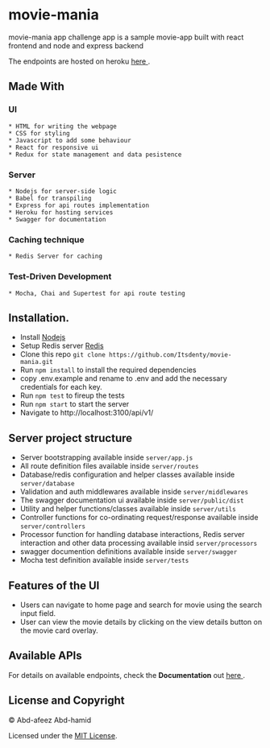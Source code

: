# movie-mania

movie-mania app challenge app is a sample movie-app built with react frontend and node and express backend

The endpoints are hosted on heroku [ here ](https://movie-mania-20.herokuapp.com/api/v1/).

## Made With
  ### UI
    * HTML for writing the webpage
    * CSS for styling
    * Javascript to add some behaviour
    * React for responsive ui
    * Redux for state management and data pesistence
  
  ### Server
    * Nodejs for server-side logic
    * Babel for transpiling
    * Express for api routes implementation
    * Heroku for hosting services
    * Swagger for documentation

  ### Caching technique
    * Redis Server for caching
  
  ### Test-Driven Development
    * Mocha, Chai and Supertest for api route testing

## Installation.
  * Install [Nodejs](https://nodejs.org/en/download/)
  * Setup Redis server [Redis](https://redis.io/)
  * Clone this repo ``` git clone https://github.com/Itsdenty/movie-mania.git ```
  * Run ```npm install``` to install the required dependencies
  * copy .env.example and rename to .env and add the necessary credentials for each key.
  * Run ```npm test``` to fireup the tests
  * Run ```npm start``` to start the server
  * Navigate to http://localhost:3100/api/v1/

## Server project structure
  * Server bootstrapping available inside ```server/app.js```
  * All route definition files available inside ```server/routes```
  * Database/redis configuration and helper classes available inside ```server/database```
  * Validation and auth middlewares available inside ```server/middlewares```
  * The swagger documentation ui available inside ```server/public/dist```
  * Utility and helper functions/classes available inside ```server/utils```
  * Controller functions for co-ordinating request/response available inside ```server/controllers```
  * Processor function for handling database interactions, Redis server interaction and  other data processing available insid ```server/processors```
  * swagger documention definitions available inside ```server/swagger```
  * Mocha test definition available inside ```server/tests```

## Features of the UI
* Users can navigate to home page and search for movie using the search input field.
* User can view the movie details by clicking on the view details button on the movie card overlay.

## Available APIs
For details on available endpoints, check the **Documentation** out [ here ](https://movie-mania-20.herokuapp.com/api-docs/).

## License and Copyright
&copy; Abd-afeez Abd-hamid

Licensed under the [MIT License](LICENSE).
